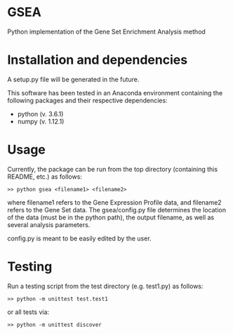 # GSEA
Python implementation of the Gene Set Enrichment Analysis method

# Installation and dependencies
A setup.py file will be generated in the future. 

This software has been tested in an Anaconda environment containing the 
following packages and their respective dependencies:
- python (v. 3.6.1)
- numpy (v. 1.12.1)

# Usage
Currently, the package can be run from the top directory (containing this
README, etc.) as follows:

    >> python gsea <filename1> <filename2>
    
where filename1 refers to the Gene Expression Profile data, and filename2 refers
to the Gene Set data. 
The gsea/config.py file determines the location of the data (must be in the 
python path), the output filename, as well as several analysis parameters. 

config.py is meant to be easily edited by the user. 

# Testing
Run a testing script from the test directory (e.g. test1.py) as follows:

    >> python -m unittest test.test1

or all tests via:

    >> python -m unittest discover